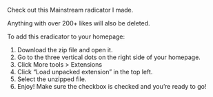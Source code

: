 Check out this Mainstream radicator I made.

Anything with over 200+ likes will also be deleted. 

To add this eradicator to your homepage: 

1. Download the zip file and open it. 
2. Go to the three vertical dots on the right side of your homepage.
3. Click More tools > Extensions
4. Click “Load unpacked extension” in the top left.
5. Select the unzipped file. 
6. Enjoy! Make sure the checkbox is checked and you’re ready to go!
